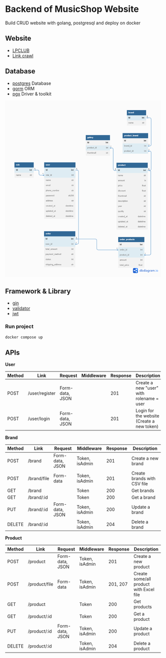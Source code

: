 # Backend of MusicShop Website

Build CRUD website with golang, postgresql and deploy on docker


## Website
- [LPCLUB](https://lpclub.vn/)
- [Link crawl](https://github.com/MusicShopVersion1/crawl_data)

## Database
- [postgres](https://hub.docker.com/_/postgres) Database
- [gorm](https://github.com/go-gorm/gorm) ORM
- [pgx](https://github.com/jackc/pgx) Driver & toolkit

![Database Diagram](https://github.com/MusicShopVersion1/server/blob/master/images/Web%20Online%20MusicShop.png)

## Framework & Library
- [gin](https://github.com/gin-gonic/gin)
- [validator](https://github.com/go-playground/validator)
- [jwt](https://github.com/golang-jwt/jwt)

[//]: # (- [migrate]&#40;https://github.com/golang-migrate/migrate&#41;)

### Run project

```
docker compose up
```

## APIs

**User**

| Method | Link           | Request         | Middleware | Response | Description                                |
|--------|----------------|-----------------|------------|----------|--------------------------------------------|
| POST   | /user/register | Form-data, JSON |            | 201      | Create a new "user" with rolename = user   |
| POST   | /user/login    | Form-data, JSON |            | 201      | Login for the website (Create a new token) |

**Brand**

| Method | Link        | Request         | Middleware     | Response | Description                 |
|--------|-------------|-----------------|----------------|----------|-----------------------------|
| POST   | /brand      | Form-data, JSON | Token, isAdmin | 201      | Create a new brand          |
| POST   | /brand/file | Form-data       | Token, isAdmin | 201      | Create brands with CSV file |
| GET    | /brand      |                 | Token          | 200      | Get brands                  |
| GET    | /brand/:id  |                 | Token          | 200      | Get a brand                 |
| PUT    | /brand/:id  | Form-data, JSON | Token, isAdmin | 200      | Update a brand              |
| DELETE | /brand/:id  |                 | Token, isAdmin | 204      | Delete a brand              |

**Product**

| Method | Link          | Request         | Middleware     | Response | Description                             |
|--------|---------------|-----------------|----------------|----------|-----------------------------------------|
| POST   | /product      | Form-data, JSON | Token, isAdmin | 201      | Create a new product                    |
| POST   | /product/file | Form-data       | Token, isAdmin | 201, 207 | Create some/all product with Excel file |
| GET    | /product      |                 | Token          | 200      | Get products                            |
| GET    | /product/:id  |                 | Token          | 200      | Get a product                           |
| PUT    | /product/:id  | Form-data, JSON | Token, isAdmin | 200      | Update a product                        |
| DELETE | /product/:id  |                 | Token, isAdmin | 204      | Delete a product                        |
